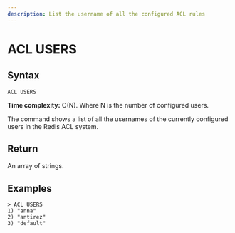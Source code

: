 ```yaml
---
description: List the username of all the configured ACL rules
---
```


# ACL USERS

## Syntax

    ACL USERS 

**Time complexity:** O(N). Where N is the number of configured users.

The command shows a list of all the usernames of the currently configured
users in the Redis ACL system.

## Return

An array of strings.

## Examples

```
> ACL USERS
1) "anna"
2) "antirez"
3) "default"
```
